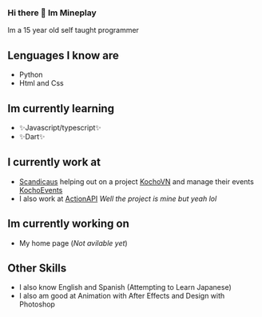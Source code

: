 ### Hi there 👋 Im Mineplay
Im a 15 year old self taught programmer

## Lenguages I know are 
- Python
- Html and Css

## Im currently learning
- ✨Javascript/typescript✨
- ✨Dart✨

## I currently work at 
- [Scandicaus](https://scandiac.us/) helping out on a project [KochoVN](https://www.kocho.io/) and manage their events [KochoEvents](https://events.kocho.io/)
- I also work at [ActionAPI](https://actionapi.xyz/) *Well the project is mine but yeah lol*

## Im currently working on
- My home page (*Not avilable yet*)

## Other Skills
- I also know English and Spanish (Attempting to Learn Japanese)
- I also am good at Animation with After Effects and Design with Photoshop
